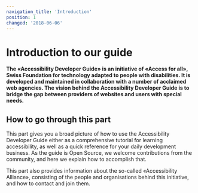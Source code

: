 ```yaml
---
navigation_title: 'Introduction'
position: 1
changed: '2018-06-06'
---
```


# Introduction to our guide

**The «Accessibility Developer Guide» is an initiative of «Access for all», Swiss Foundation for technology adapted to people with disabilities. It is developed and maintained in collaboration with a number of acclaimed web agencies. The vision behind the Accessibility Developer Guide is to bridge the gap between providers of websites and users with special needs.**

## How to go through this part

This part gives you a broad picture of how to use the Accessibility Developer Guide either as a comprehensive tutorial for learning accessibility, as well as a quick reference for your daily development business. As the guide is Open Source, we welcome contributions from the community, and here we explain how to accomplish that.

This part also provides information about the so-called «Accessibility Alliance», consisting of the people and organisations behind this initiative, and how to contact and join them.
